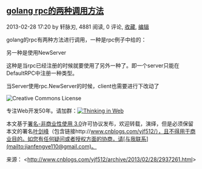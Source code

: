 

## [golang rpc的两种调用方法](http://www.cnblogs.com/yjf512/archive/2013/02/28/2937261.html)

2013-02-28 17:20 by 轩脉刃, 4881 阅读, 0 评论, [收藏](http://www.cnblogs.com/yjf512/archive/2013/02/28/2937261.html#), [编辑](http://i.cnblogs.com/EditPosts.aspx?postid=2937261)

golang的rpc有两种方法进行调用，一种是rpc例子中给的：

 

 

另一种是使用NewServer

这种是当rpc已经注册的时候就要使用了另外一种了。即一个server只能在DefaultRPC中注册一种类型。

当Server使用rpc.NewServer的时候，client也需要进行下改动了

![Creative Commons License](https://kshttps0.wiz.cn/wiz-resource/89077880-eff4-11e0-a402-00237def97cc/fe1843c3-8683-432f-966e-ab3efbe06e6d/index_files/e27f0bec-f739-4ab4-9e2d-1aa2f94f949c.png)

专注Web开发50年。请加群：[![Thinking in Web](https://kshttps0.wiz.cn/wiz-resource/89077880-eff4-11e0-a402-00237def97cc/fe1843c3-8683-432f-966e-ab3efbe06e6d/index_files/ee6db9b6-e8a5-4096-bd2f-d0048611fd27.png)](http://shang.qq.com/wpa/qunwpa?idkey=017d388202803b8f514317087f69ffabc5a1340342943a0fd8d3af1148653eb5)

本文基于[署名-非商业性使用 3.0](http://creativecommons.org/licenses/by-nc/3.0/deed.zh)许可协议发布，欢迎转载，演绎，但是必须保留本文的署名[叶剑峰](http://www.cnblogs.com/yjf512/)（包含链接http://www.cnblogs.com/yjf512/），且不得用于商业目的。如您有任何疑问或者授权方面的协商，请[与我联系](mailto:jianfengye110@gmail.com)。

来源： <<http://www.cnblogs.com/yjf512/archive/2013/02/28/2937261.html>>

 

